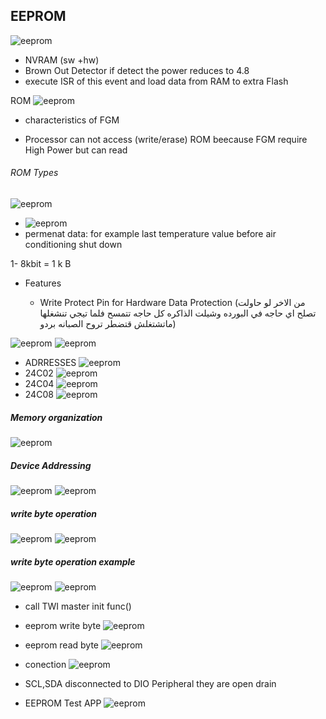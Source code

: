 ## EEPROM

![eeprom](imgs/eeprom1.JPG)

- NVRAM (sw +hw)
- Brown Out Detector if detect the power reduces to 4.8
- execute ISR of this event and load data from RAM to extra Flash

ROM
![eeprom](imgs/eeprom2.JPG)

- characteristics of FGM

- Processor can not access (write/erase) ROM beecause FGM require High Power but can read

###### ROM Types

![eeprom](imgs/eeprom3.JPG)

- ![eeprom](imgs/eeprom4.JPG)
- permenat data: for example last temperature value before air conditioning shut down

1- 8kbit = 1 k B

- Features

  - Write Protect Pin for Hardware Data Protection
    (من الاخر لو حاولت تصلح اي حاجه في البورده وشيلت الذاكره كل حاجه تتمسح فلما تيجي تنشغلها ماتشتغلش قتضطر تروح الصبانه بردو)

![eeprom](imgs/eeprom5.JPG)
![eeprom](imgs/eeprom8.JPG)

- ADRRESSES
  ![eeprom](imgs/eeprom6.JPG)
- 24C02
  ![eeprom](imgs/eeprom7.JPG)
- 24C04
  ![eeprom](imgs/eeprom9.JPG)
- 24C08
  ![eeprom](imgs/eeprom10.JPG)

##### Memory organization

![eeprom](imgs/eeprom11.JPG)

##### Device Addressing

![eeprom](imgs/eeprom12.JPG)
![eeprom](imgs/eeprom13.JPG)

##### write byte operation

![eeprom](imgs/eeprom14.JPG)
![eeprom](imgs/eeprom15.JPG)

##### write byte operation example

![eeprom](imgs/eeprom16.JPG)
![eeprom](imgs/eeprom17.JPG)

- call TWI master init func()
- eeprom write byte
  ![eeprom](imgs/eeprom18.JPG)
- eeprom read byte
  ![eeprom](imgs/eeprom19.JPG)
- conection
  ![eeprom](imgs/eeprom20.JPG)
- SCL,SDA disconnected to DIO Peripheral they are open drain

- EEPROM Test APP
  ![eeprom](imgs/eeprom21.JPG)
